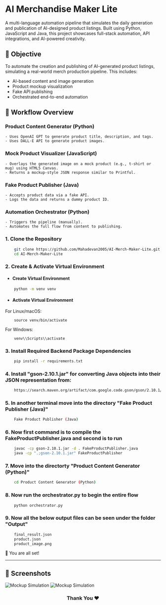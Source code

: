 # AI Merchandise Maker Lite
A multi-language automation pipeline that simulates the daily generation and publication of AI-designed product listings. Built using Python, JavaScript and Java, this project showcases full-stack automation, API integrations, and AI-powered creativity.

## 🎯 Objective
To automate the creation and publishing of AI-generated product listings, simulating a real-world merch production pipeline. This includes:

- AI-based content and image generation
- Product mockup visualization
- Fake API publishing
- Orchestrated end-to-end automation

## 🔁 Workflow Overview

### Product Content Generator (Python)
    - Uses OpenAI GPT to generate product title, description, and tags.
    - Uses DALL·E API to generate product images.

### Mock Product Visualizer (JavaScript)
    - Overlays the generated image on a mock product (e.g., t-shirt or mug) using HTML5 Canvas.
    - Returns a mockup-style JSON response similar to Printful.

### Fake Product Publisher (Java)
    - Accepts product data via a fake API.
    - Logs the data and returns a dummy product ID.

### Automation Orchestrator (Python)
    - Triggers the pipeline (manually).
    - Automates the full flow from content to publishing.


### 1. Clone the Repository
```bash
    git clone https://github.com/Mahadevan2005/AI-Merch-Maker-Lite.git
    cd AI-Merch-Maker-Lite
```

### 2. Create & Activate Virtual Environment
- #### Create Virtual Environment
  
```bash
    python -m venv venv
```

- #### Activate Virtual Environment
For Linux/macOS:
```
    source venv/bin/activate
```
For Windows:
```
    venv\\Scripts\\activate
```

### 3. Install Required Backend Package Dependencies
```bash
    pip install -r requirements.txt
```

### 4. Install "gson-2.10.1.jar" for converting Java objects into their JSON representation from:
```bash
    https://search.maven.org/artifact/com.google.code.gson/gson/2.10.1/jar
```

### 5. In another terminal move into the directory "Fake Product Publisher (Java)"
```bash
    Fake Product Publisher (Java)
```

### 6. Now first command is to compile the FakeProductPublisher.java and second is to run
```bash
    javac -cp gson-2.10.1.jar -d . FakeProductPublisher.java
    java -cp ".;gson-2.10.1.jar" FakeProductPublisher
```

### 7. Move into the directorty "Product Content Generator (Python)"
```bash
    cd Product Content Generator (Python)
```

### 8. Now run the orchestrator.py to begin the entire flow
```bash
    python orchestrator.py
```

### 9. Now all the below output files can be seen under the folder "Output"
```bash
    final_result.json
    product.json
    product_image.png
```

🌟 You are all set!
<hr>

## 📸 Screenshots
![Mockup Simulation]("https://github.com/user-attachments/assets/216e5095-4ae7-4841-89b3-01318c9e00b3")
![Mockup Simulation]("https://github.com/user-attachments/assets/a8ab72d1-976e-4ff0-83f2-17e6af13d512")

<h3 align="center">
Thank You ❤️
</h3>
